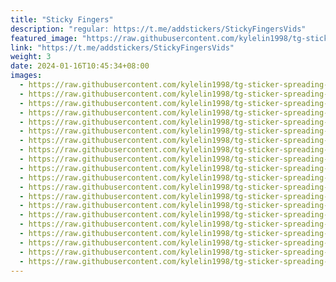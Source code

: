 ```yaml
---
title: "Sticky Fingers"
description: "regular: https://t.me/addstickers/StickyFingersVids"
featured_image: "https://raw.githubusercontent.com/kylelin1998/tg-sticker-spreading-worldwide-images/main/img/4230b43d-fe6e-493f-8f1a-2b16724ac69b.jpg"
link: "https://t.me/addstickers/StickyFingersVids"
weight: 3
date: 2024-01-16T10:45:34+08:00
images:
  - https://raw.githubusercontent.com/kylelin1998/tg-sticker-spreading-worldwide-images/main/img/4230b43d-fe6e-493f-8f1a-2b16724ac69b.jpg
  - https://raw.githubusercontent.com/kylelin1998/tg-sticker-spreading-worldwide-images/main/img/30e9a580-f147-4b82-9799-9d0ffe9690f7.jpg
  - https://raw.githubusercontent.com/kylelin1998/tg-sticker-spreading-worldwide-images/main/img/d55b639d-8c01-45e9-9cc8-ede5b8661d5c.jpg
  - https://raw.githubusercontent.com/kylelin1998/tg-sticker-spreading-worldwide-images/main/img/c9486819-7080-4624-a6f3-7c8aafd91515.jpg
  - https://raw.githubusercontent.com/kylelin1998/tg-sticker-spreading-worldwide-images/main/img/8adc8ba7-c7fe-43c1-b859-d148d32fdbdd.jpg
  - https://raw.githubusercontent.com/kylelin1998/tg-sticker-spreading-worldwide-images/main/img/b0f395ff-4596-46dc-b078-e213802134ae.jpg
  - https://raw.githubusercontent.com/kylelin1998/tg-sticker-spreading-worldwide-images/main/img/a5362569-61a0-4bad-8350-717b66124926.jpg
  - https://raw.githubusercontent.com/kylelin1998/tg-sticker-spreading-worldwide-images/main/img/94f9656c-d905-4b30-8c7c-f9921bc784a2.jpg
  - https://raw.githubusercontent.com/kylelin1998/tg-sticker-spreading-worldwide-images/main/img/c294668c-476a-4abc-b80f-f2e5c7eab24c.jpg
  - https://raw.githubusercontent.com/kylelin1998/tg-sticker-spreading-worldwide-images/main/img/e4a12f10-58cd-490c-b2c1-47056da351ef.jpg
  - https://raw.githubusercontent.com/kylelin1998/tg-sticker-spreading-worldwide-images/main/img/8ebb5393-9446-4fe6-b417-be805f4b3801.jpg
  - https://raw.githubusercontent.com/kylelin1998/tg-sticker-spreading-worldwide-images/main/img/370a0be6-be10-4805-9da7-56005106a49f.jpg
  - https://raw.githubusercontent.com/kylelin1998/tg-sticker-spreading-worldwide-images/main/img/aae52e29-00e2-429e-8560-fc75a31234af.jpg
  - https://raw.githubusercontent.com/kylelin1998/tg-sticker-spreading-worldwide-images/main/img/6ac8467d-0a09-47fa-8d57-156f3515d349.jpg
  - https://raw.githubusercontent.com/kylelin1998/tg-sticker-spreading-worldwide-images/main/img/73dda3c0-c2c0-4620-b99b-8f14131eabbc.jpg
  - https://raw.githubusercontent.com/kylelin1998/tg-sticker-spreading-worldwide-images/main/img/56aeddc4-4a50-4cac-8527-6708f4e85997.jpg
  - https://raw.githubusercontent.com/kylelin1998/tg-sticker-spreading-worldwide-images/main/img/a63c537b-a6c6-4aa3-b7ff-6c12e9bb1215.jpg
  - https://raw.githubusercontent.com/kylelin1998/tg-sticker-spreading-worldwide-images/main/img/ff4b709b-4475-4ae8-8bb8-912f15cbea8b.jpg
  - https://raw.githubusercontent.com/kylelin1998/tg-sticker-spreading-worldwide-images/main/img/ab765980-a3b9-4a50-afd7-5dd52708fb8b.jpg
  - https://raw.githubusercontent.com/kylelin1998/tg-sticker-spreading-worldwide-images/main/img/1ae7f9e0-9a9d-48b6-b889-9778505d9624.jpg
---
```

